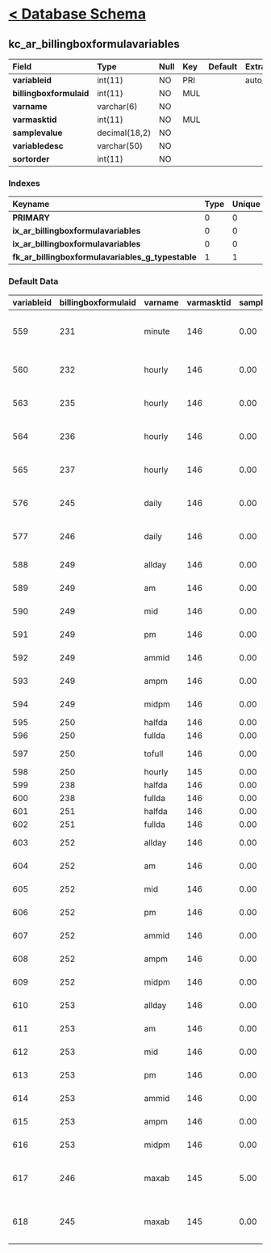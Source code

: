 # [< Database Schema](DatabaseSchema.md) #

## kc\_ar\_billingboxformulavariables ##
| **Field** | Type | Null | Key | Default | Extra | Comment |
|:----------|:-----|:-----|:----|:--------|:------|:--------|
| **variableid** | int(11) | NO | PRI |  | auto\_increment |  |
| **billingboxformulaid** | int(11) | NO | MUL |  |  |  |
| **varname** | varchar(6) | NO |  |  |  |  |
| **varmasktid** | int(11) | NO | MUL |  |  |  |
| **samplevalue** | decimal(18,2) | NO |  |  |  |  |
| **variabledesc** | varchar(50) | NO |  |  |  |  |
| **sortorder** | int(11) | NO |  |  |  |  |


### Indexes ###
| **Keyname** | Type | Unique | Packed | Column | Seq | Cardinality | Collation | Null | Comment |
|:------------|:-----|:-------|:-------|:-------|:----|:------------|:----------|:-----|:--------|
| **PRIMARY** | 0 | 0 | 0 | variableid | 1 | 38 | A | 0 | 0 |
| **ix\_ar\_billingboxformulavariables** | 0 | 0 | 0 | billingboxformulaid | 1 |  | A | 0 | 0 |
| **ix\_ar\_billingboxformulavariables** | 0 | 0 | 0 | varname | 2 | 38 | A | 0 | 0 |
| **fk\_ar\_billingboxformulavariables\_g\_typestable** | 1 | 1 | 1 | varmasktid | 1 |  | A | 1 | 1 |


### Default Data ###
| variableid | billingboxformulaid | varname | varmasktid | samplevalue | variabledesc | sortorder |
|:-----------|:--------------------|:--------|:-----------|:------------|:-------------|:----------|
| 559 | 231 | minute | 146 | 0.00 | Rate per minute variable by child | 1 |
| 560 | 232 | hourly | 146 | 0.00 | Hourly rate variable by child | 1 |
| 563 | 235 | hourly | 146 | 0.00 | Hourly rate variable by child | 1 |
| 564 | 236 | hourly | 146 | 0.00 | Hourly rate variable by child | 1 |
| 565 | 237 | hourly | 146 | 0.00 | Hourly rate variable by child | 1 |
| 576 | 245 | daily | 146 | 0.00 | Daily rate variable by child | 2 |
| 577 | 246 | daily | 146 | 0.00 | Daily rate variable by child | 2 |
| 588 | 249 | allday | 146 | 0.00 | All day over ride rate | 2 |
| 589 | 249 | am | 146 | 0.00 | AM over ride rate | 3 |
| 590 | 249 | mid | 146 | 0.00 | Mid over ride rate | 4 |
| 591 | 249 | pm | 146 | 0.00 | PM over ride rate | 5 |
| 592 | 249 | ammid | 146 | 0.00 | AM-Mid over ride rate  | 7 |
| 593 | 249 | ampm | 146 | 0.00 | AM-PM over ride rate | 8 |
| 594 | 249 | midpm | 146 | 0.00 | Mid-PM over ride rate | 9 |
| 595 | 250 | halfda | 146 | 0.00 | Half day rate | 1 |
| 596 | 250 | fullda | 146 | 0.00 | Full day rate | 2 |
| 597 | 250 | tofull | 146 | 0.00 | Half day to full day rate | 3 |
| 598 | 250 | hourly | 145 | 0.00 |   | 4 |
| 599 | 238 | halfda | 146 | 0.00 |  Half day rate | 1 |
| 600 | 238 | fullda | 146 | 0.00 | Full Day Rate | 2 |
| 601 | 251 | halfda | 146 | 0.00 |  Half day rate | 1 |
| 602 | 251 | fullda | 146 | 0.00 | Full Day Rate | 2 |
| 603 | 252 | allday | 146 | 0.00 | All day over ride rate | 2 |
| 604 | 252 | am | 146 | 0.00 | AM over ride rate | 3 |
| 605 | 252 | mid | 146 | 0.00 | Mid over ride rate | 4 |
| 606 | 252 | pm | 146 | 0.00 | PM over ride rate | 5 |
| 607 | 252 | ammid | 146 | 0.00 | AM-Mid over ride rate  | 7 |
| 608 | 252 | ampm | 146 | 0.00 | AM-PM over ride rate | 8 |
| 609 | 252 | midpm | 146 | 0.00 | Mid-PM over ride rate | 9 |
| 610 | 253 | allday | 146 | 0.00 | All day over ride rate | 2 |
| 611 | 253 | am | 146 | 0.00 | AM over ride rate | 3 |
| 612 | 253 | mid | 146 | 0.00 | Mid over ride rate | 4 |
| 613 | 253 | pm | 146 | 0.00 | PM over ride rate | 5 |
| 614 | 253 | ammid | 146 | 0.00 | AM-Mid over ride rate  | 7 |
| 615 | 253 | ampm | 146 | 0.00 | AM-PM over ride rate | 8 |
| 616 | 253 | midpm | 146 | 0.00 | Mid-PM over ride rate | 9 |
| 617 | 246 | maxab | 145 | 5.00 | Max absent days to bill only actual attendance | 3 |
| 618 | 245 | maxab | 145 | 0.00 |  Max absent days to bill only actual attendance | 3 |